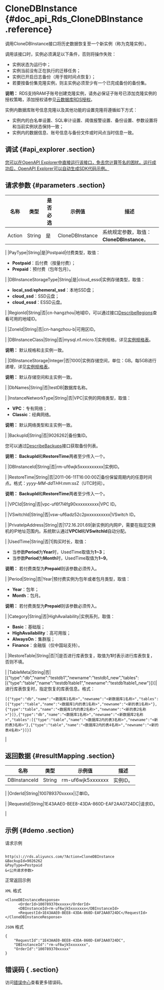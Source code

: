 # CloneDBInstance {#doc_api_Rds_CloneDBInstance .reference}

调用CloneDBInstance接口将历史数据恢复至一个新实例（称为克隆实例）。

调用该接口时，实例必须满足以下条件，否则将操作失败：

-   实例状态为运行中；
-   实例当前没有正在执行的迁移任务；
-   实例已开启日志备份（用于按时间点恢复）；
-   若要按备份集克隆实例，则主实例必须至少有一个已完成备份的备份集。

**说明：** RDS支持RAM子账号创建克隆实例，请务必保证子账号已添加克隆实例的授权策略，添加授权请参见[云数据库RDS授权](~~58932~~)。


实例内数据库账号信息克隆以及其他功能的设置克隆将遵循如下方式：

-   实例内的白名单设置、SQL审计设置、阈值报警设置、备份设置、参数设置将和当前实例状态保持一致；
-   实例内的数据信息、账号信息与备份文件或时间点当时信息一致。

## 调试 {#api_explorer .section}

[您可以在OpenAPI Explorer中直接运行该接口，免去您计算签名的困扰。运行成功后，OpenAPI Explorer可以自动生成SDK代码示例。](https://api.aliyun.com/#product=Rds&api=CloneDBInstance&type=RPC&version=2014-08-15)

## 请求参数 {#parameters .section}

|名称|类型|是否必选|示例值|描述|
|--|--|----|---|--|
|Action|String|是|CloneDBInstance|系统规定参数，取值：**CloneDBInstance**。

 |
|PayType|String|是|Postpaid|付费类型，取值：

 -   **Postpaid**：后付费（按量付费）；
-   **Prepaid**：预付费（包年包月）。

 |
|DBInstanceStorageType|String|是|cloud\_essd|实例存储类型，取值：

 -   **local\_ssd**/**ephemeral\_ssd**：本地SSD盘；
-   **cloud\_ssd**：SSD云盘；
-   **cloud\_essd**：ESSD云盘。

 |
|RegionId|String|否|cn-hangzhou|地域ID，可以通过接口[DescribeRegions](~~26243~~)查看可用的地域ID。

 |
|ZoneId|String|否|cn-hangzhou-b|可用区ID。

 |
|DBInstanceClass|String|否|mysql.n1.micro.1|实例规格，详见[实例规格表](~~26312~~)。

 **说明：** 默认规格和主实例一致。

 |
|DBInstanceStorage|Integer|否|1000|实例存储空间，单位：GB。每5GB进行递增，详见[实例规格表](~~26312~~)。

 **说明：** 默认存储空间和主实例一致。

 |
|DbNames|String|否|testDB|数据库名称。

 |
|InstanceNetworkType|String|否|VPC|实例的网络类型，取值：

 -   **VPC**：专有网络；
-   **Classic**：经典网络。

 **说明：** 默认网络类型和主实例一致。

 |
|BackupId|String|否|9026262|备份集ID。

 您可以通过[DescribeBackups](~~26273~~)接口获取备份列表。

 **说明：** **BackupId**和**RestoreTime**两者至少传入一个。

 |
|DBInstanceId|String|否|rm-uf6wjk5xxxxxxxxxx|实例ID。

 |
|RestoreTime|String|否|2011-06-11T16:00:00Z|备份保留周期内的任意时间点。格式：*yyyy-MM-dd*T*HH:mm:ss*Z（UTC时间）。

 **说明：** **BackupId**和**RestoreTime**两者至少传入一个。

 |
|VPCId|String|否|vpc-uf6f7l4fg90xxxxxxxxxx|VPC ID。

 |
|VSwitchId|String|否|vsw-uf6adz52c2pxxxxxxxxxx|VSwitch ID。

 |
|PrivateIpAddress|String|否|172.16.201.69|新实例的内网IP，需要在指定交换机的IP地址范围内。系统默认通过**VPCId**和**VSwitchId**自动分配。

 |
|UsedTime|String|否|1|购买时长，取值：

 -   当参数**Period**为**Year**时，UsedTime取值为**1~3**；
-   当参数**Period**为**Month**时，UsedTime取值为**1~9**。

 **说明：** 若付费类型为**Prepaid**则该参数必须传入。

 |
|Period|String|否|Year|预付费实例为包年或者包月类型，取值：

 -   **Year**：包年；
-   **Month**：包月。

 **说明：** 若付费类型为**Prepaid**则该参数必须传入。

 |
|Category|String|否|HighAvailability|实例系列，取值：

 -   **Basic**：基础版；
-   **HighAvailability**：高可用版；
-   **AlwaysOn**：集群版；
-   **Finance**：金融版（仅中国站支持）。

 |
|RestoreTable|String|否|1|是否进行库表恢复，取值为**1**时表示进行库表恢复，否则不填。

 |
|TableMeta|String|否|\[\{"type":"db","name":"testdb1","newname":"testdb1\_new","tables":\[\{"type":"table","name":"testdb1table1","newname":"testdb1table1\_new"\}\]\}\]|进行库表恢复时，指定恢复的库表信息。格式：

 ```
[{"type":"db","name":"<数据库1名称>","newname":"<新数据库1名称>","tables":[{"type":"table","name":"<数据库1内的表1名称>","newname":"<新的表1名称>"},{"type":"table","name":"<数据库1内的表2名称>","newname":"<新的表2名称>"}]},{"type":"db","name":"<数据库1名称>","newname":"<新数据库2名称>","tables":[{"type":"table","name":"<数据库2内的表3名称>","newname":"<新的表3名称>"},{"type":"table","name":"<数据库2内的表4名称>","newname":"<新的表4名称>"}]}]
```

 |

## 返回数据 {#resultMapping .section}

|名称|类型|示例值|描述|
|--|--|---|--|
|DBInstanceId|String|rm-uf6wjk5xxxxxxx|实例ID。

 |
|OrderId|String|100789370xxxxx|订单ID。

 |
|RequestId|String|1E43AAE0-BEE8-43DA-860D-EAF2AA0724DC|请求ID。

 |

## 示例 {#demo .section}

请求示例

``` {#request_demo}

http(s)://rds.aliyuncs.com/?Action=CloneDBInstance
&BackupId=9026262
&PayType=Postpaid
&<公共请求参数>

```

正常返回示例

`XML` 格式

``` {#xml_return_success_demo}
<CloneDBInstanceResponse>
	  <OrderId>100789370xxxxx</OrderId>
	  <DBInstanceId>rm-uf6wjk5xxxxxxx</DBInstanceId>
	  <RequestId>1E43AAE0-BEE8-43DA-860D-EAF2AA0724DC</RequestId></CloneDBInstanceResponse>
```

`JSON` 格式

``` {#json_return_success_demo}
{
	"RequestId":"1E43AAE0-BEE8-43DA-860D-EAF2AA0724DC",
	"DBInstanceId":"rm-uf6wjk5xxxxxxx",
	"OrderId":"100789370xxxxx"
}
```

## 错误码 { .section}

访问[错误中心](https://error-center.alibabacloud.com/status/product/Rds)查看更多错误码。

